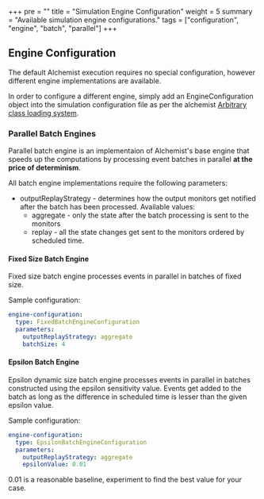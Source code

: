 +++
pre = ""
title = "Simulation Engine Configuration"
weight = 5
summary = "Available simulation engine configurations."
tags = ["configuration", "engine", "batch", "parallel"]
+++

## Engine Configuration

The default Alchemist execution requires no special configuration,
however different engine implementations are available.

In order to configure a different engine, simply add an EngineConfiguration object into
the simulation configuration file as per the alchemist 
[Arbitrary class loading system](https://alchemistsimulator.github.io/reference/yaml/index.html).

### Parallel Batch Engines

Parallel batch engine is an implementaion of Alchemist's base engine 
that speeds up the computations by processing event batches
in parallel **at the price of determinism**.

All batch engine implementations require the following parameters:
- outputReplayStrategy - determines how the output monitors get notified after the 
batch has been processed. Available values:
    - aggregate - only the state after the batch processing is sent to the monitors 
    - replay - all the state changes get sent to the monitors ordered by scheduled time.

#### Fixed Size Batch Engine

Fixed size batch engine processes events in parallel in batches of fixed size.

Sample configuration:
```yaml
engine-configuration:
  type: FixedBatchEngineConfiguration
  parameters:
    outputReplayStrategy: aggregate
    batchSize: 4
```

#### Epsilon Batch Engine

Epsilon dynamic size batch engine processes events in parallel in batches 
constructed using the epsilon sensitivity value.
Events get added to the batch
as long as the difference in scheduled time is lesser than the given epsilon value.

Sample configuration:
```yaml
engine-configuration:
  type: EpsilonBatchEngineConfiguration
  parameters:
    outputReplayStrategy: aggregate
    epsilonValue: 0.01
```

0.01 is a reasonable baseline, experiment to find the best value for your case.
